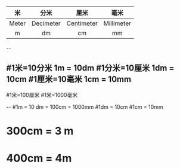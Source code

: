 |米|分米|厘米|毫米|
|:-:|:-:|:-:|:-:|
|Meter |Decimeter | Centimeter | Millimeter |
|m|dm|cm|mm|

--

#1米=10分米 1m = 10dm
#1分米=10厘米 1dm = 10cm
#1厘米=10毫米 1cm = 10mm
--
#1米=100厘米
#1米=1000毫米

--
#1m = 10 dm = 100cm = 1000mm
#1dm = 10cm
#1cm = 10mm

# 300cm = 3 m
# 400cm = 4m
